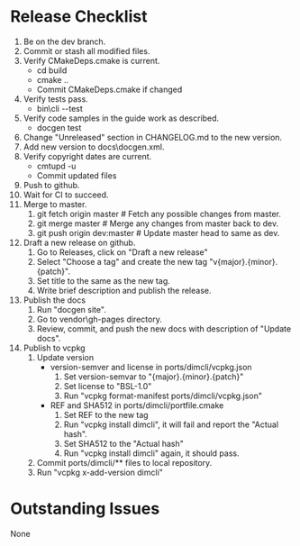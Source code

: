 <!--
Copyright Glen Knowles 2022 - 2023.
Distributed under the Boost Software License, Version 1.0.
-->

# Release Checklist
1. Be on the dev branch.
2. Commit or stash all modified files.
3. Verify CMakeDeps.cmake is current.
    - cd build
    - cmake ..
    - Commit CMakeDeps.cmake if changed
4. Verify tests pass.
    - bin\cli --test
5. Verify code samples in the guide work as described.
    - docgen test
6. Change "Unreleased" section in CHANGELOG.md to the new version.
7. Add new version to docs\docgen.xml.
8. Verify copyright dates are current.
    - cmtupd -u
    - Commit updated files
9. Push to github.
10. Wait for CI to succeed.
11. Merge to master.
    1. git fetch origin master    # Fetch any possible changes from master.
    2. git merge master           # Merge any changes from master back to dev.
    3. git push origin dev:master # Update master head to same as dev.
12. Draft a new release on github.
    1. Go to Releases, click on "Draft a new release"
    2. Select "Choose a tag" and create the new tag "v{major}.{minor}.{patch}".
    3. Set title to the same as the new tag.
    4. Write brief description and publish the release.
13. Publish the docs
    1. Run "docgen site".
    2. Go to vendor\gh-pages directory.
    3. Review, commit, and push the new docs with description of "Update docs".
14. Publish to vcpkg
    1. Update version
        - version-semver and license in ports/dimcli/vcpkg.json
            1. Set version-semvar to "{major}.{minor}.{patch}"
            2. Set license to "BSL-1.0"
            3. Run "vcpkg format-manifest ports/dimcli/vcpkg.json"
        - REF and SHA512 in ports/dimcli/portfile.cmake
            1. Set REF to the new tag
            2. Run "vcpkg install dimcli", it will fail and report the "Actual
               hash".
            3. Set SHA512 to the "Actual hash"
            4. Run "vcpkg install dimcli" again, it should pass.
    2. Commit ports/dimcli/** files to local repository.
    3. Run "vcpkg x-add-version dimcli"

# Outstanding Issues
None

